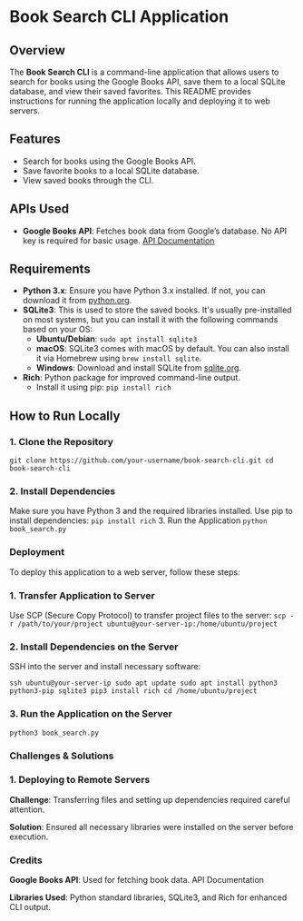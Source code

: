 # Book Search CLI Application

## Overview
The **Book Search CLI** is a command-line application that allows users to search for books using the Google Books API, save them to a local SQLite database, and view their saved favorites. This README provides instructions for running the application locally and deploying it to web servers.

## Features
- Search for books using the Google Books API.
- Save favorite books to a local SQLite database.
- View saved books through the CLI.

## APIs Used
- **Google Books API**: Fetches book data from Google’s database. No API key is required for basic usage. [API Documentation](https://developers.google.com/books/docs/v1/getting_started)

## Requirements
- **Python 3.x**: Ensure you have Python 3.x installed. If not, you can download it from [python.org](https://www.python.org/).
- **SQLite3**: This is used to store the saved books. It's usually pre-installed on most systems, but you can install it with the following commands based on your OS:
  - **Ubuntu/Debian**: `sudo apt install sqlite3`
  - **macOS**: SQLite3 comes with macOS by default. You can also install it via Homebrew using `brew install sqlite`.
  - **Windows**: Download and install SQLite from [sqlite.org](https://www.sqlite.org/download.html).
- **Rich**: Python package for improved command-line output.
  - Install it using pip: `pip install rich`

## How to Run Locally
### 1. Clone the Repository
 `git clone https://github.com/your-username/book-search-cli.git
cd book-search-cli `
### 2. Install Dependencies
Make sure you have Python 3 and the required libraries installed. Use pip to install dependencies:
`pip install rich`
3. Run the Application
`python book_search.py`
### Deployment
To deploy this application to a web server, follow these steps:

 ### 1. Transfer Application to Server
Use SCP (Secure Copy Protocol) to transfer project files to the server:
`scp -r /path/to/your/project ubuntu@your-server-ip:/home/ubuntu/project`
### 2. Install Dependencies on the Server
SSH into the server and install necessary software:

`ssh ubuntu@your-server-ip
sudo apt update
sudo apt install python3 python3-pip sqlite3
pip3 install rich
cd /home/ubuntu/project`
 ### 3. Run the Application on the Server

`python3 book_search.py`

 ### Challenges & Solutions
  ### 1. Deploying to Remote Servers
**Challenge**: Transferring files and setting up dependencies required careful attention.

**Solution**: Ensured all necessary libraries were installed on the server before execution.


### Credits
**Google Books API**: Used for fetching book data. API Documentation

**Libraries Used**: Python standard libraries, SQLite3, and Rich for enhanced CLI output.
